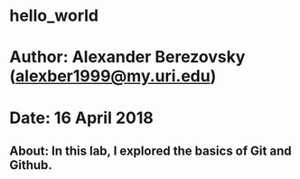 # hello_world
# Author: Alexander Berezovsky (alexber1999@my.uri.edu)
# Date: 16 April 2018

## About: In this lab, I explored the basics of Git and Github.
